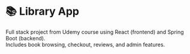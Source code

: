 # 📚 Library App

Full stack project from Udemy course using React (frontend) and Spring Boot (backend).  
Includes book browsing, checkout, reviews, and admin features.
 
 